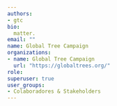 ```yaml
---
authors:
- gtc
bio: 
  matter.
email: ""
name: Global Tree Campaign
organizations:
- name: Global Tree Campaign
  url: "https://globaltrees.org/"
role:
superuser: true
user_groups:
- Colaboradores & Stakeholders
---
```


